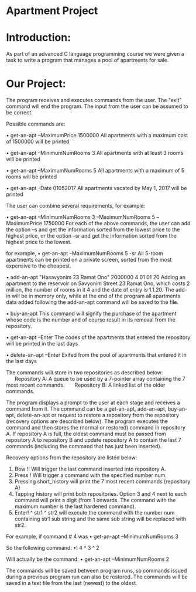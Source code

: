 # Apartment Project

# Introduction:
As part of an advanced C language programming course we were given a task to write a program that manages a pool of apartments for sale.

# Our Project:
The program receives and executes commands from the user. The "exit" command will end the program.
The input from the user can be assumed to be correct.

Possible commands are:

• get-an-apt –MaximumPrice 1500000
All apartments with a maximum cost of 1500000 will be printed

• get-an-apt –MinimumNumRooms 3
All apartments with at least 3 rooms will be printed

• get-an-apt –MaximumNumRooms 5
All apartments with a maximum of 5 rooms will be printed

• get-an-apt –Date 01052017
All apartments vacated by May 1, 2017 will be printed


The user can combine several requirements, for example:

• get-an-apt –MinimumNumRooms 3 –MaximumNumRooms 5 –MaximumPrice 1750000
For each of the above commands, the user can add the option –s and get the information sorted from the lowest price to the highest price, or the option –sr and get the information sorted from the highest price to the lowest.

for example,
• get-an-apt –MaximumNumRooms 5 -sr
All 5-room apartments can be printed on a private screen, sorted from the most expensive to the cheapest.

• add-an-apt "Hasavyonim 23 Ramat Ono" 2000000 4 01 01 20
Adding an apartment to the reservoir on Savyonim Street 23 Ramat Ono, which costs 2 million, the number of rooms in it 4 and the date of entry is 1.1.20.
The add-in will be in memory only, while at the end of the program all apartments data added following the add-an-apt command will be saved to the file.

• buy-an-apt <number>
This command will signify the purchase of the apartment whose code is the number and of course result in its removal from the repository.

• get-an-apt –Enter <x>
The codes of the apartments that entered the repository will be printed in the last <x> days

• delete-an-apt –Enter <x>
Exited from the pool of apartments that entered it in the last <x> days

The commands will store in two repositories as described below:
      Repository A: A queue to be used by a 7-pointer array containing the 7 most recent commands.
      Repository B: A linked list of the older commands.

The program displays a prompt to the user at each stage and receives a command from it. The command can be a get-an-apt, add-an-apt, buy-an-apt, delete-an-apt or request to restore a repository from the repository (recovery options are described below).
The program executes the command and then stores the (normal or restored) command in repository A. If repository A is full, the oldest command must be passed from repository A to repository B and update repository A to contain the last 7 commands (including the command that has just been inserted).

Recovery options from the repository are listed below:
1. Bow !! Will trigger the last command inserted into repository A.
2. Press <num>! Will trigger a command with the specified number num.
3. Pressing short_history will print the 7 most recent commands (repository A)
4. Tapping history will print both repositories.
Option 3 and 4 next to each command will print a digit (from 1 onwards. The command with the maximum number is the last hardened command).
5. Enter! <num> ^ str1 ^ str2 will execute the command with the number num containing str1 sub string and the same sub string will be replaced with str2.

For example, if command # 4 was
• get-an-apt –MinimumNumRooms 3

So the following command:
•! 4 ^ 3 ^ 2

Will actually be the command:
• get-an-apt –MinimumNumRooms 2


The commands will be saved between program runs, so commands issued during a previous program run can also be restored. The commands will be saved in a text file from the last (newest) to the oldest.





